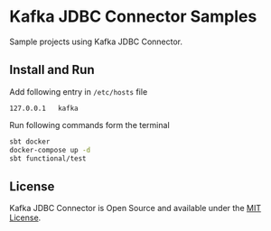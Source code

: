 Kafka JDBC Connector Samples
============================

Sample projects using Kafka JDBC Connector.

Install and Run
---------------

Add following entry in `/etc/hosts` file

```
127.0.0.1	kafka
```

Run following commands form the terminal

```sh
sbt docker
docker-compose up -d
sbt functional/test
```

License
-------

Kafka JDBC Connector is Open Source and available under the [MIT License](https://github.com/agoda-com/kafka-jdbc-connector-samples/blob/master/LICENSE).
